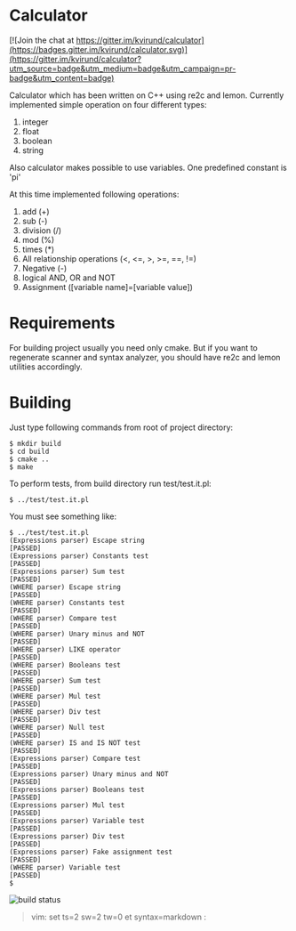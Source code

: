 Calculator
==========

[![Join the chat at https://gitter.im/kvirund/calculator](https://badges.gitter.im/kvirund/calculator.svg)](https://gitter.im/kvirund/calculator?utm_source=badge&utm_medium=badge&utm_campaign=pr-badge&utm_content=badge)

Calculator which has been written on C++ using re2c and lemon. Currently implemented simple operation on four different types:

  1. integer
  2. float
  3. boolean
  4. string
    
Also calculator makes possible to use variables. One predefined constant is 'pi'

At this time implemented following operations:

  1. add (+)
  2. sub (-)
  3. division (/)
  4. mod (%)
  5. times (*)
  6. All relationship operations (<, <=, >, >=, ==, !=)
  7. Negative (-)
  8. logical AND, OR and NOT
  9. Assignment ([variable name]=[variable value])

Requirements
============

For building project usually you need only cmake. But if you want to regenerate scanner and syntax analyzer, you should have re2c and lemon utilities accordingly.
    
Building
========

Just type following commands from root of project directory:

    $ mkdir build
    $ cd build
    $ cmake ..
    $ make

To perform tests, from build directory run test/test.it.pl:

    $ ../test/test.it.pl

You must see something like:

    $ ../test/test.it.pl
    (Expressions parser) Escape string                                     [PASSED]
    (Expressions parser) Constants test                                    [PASSED]
    (Expressions parser) Sum test                                          [PASSED]
    (WHERE parser) Escape string                                           [PASSED]
    (WHERE parser) Constants test                                          [PASSED]
    (WHERE parser) Compare test                                            [PASSED]
    (WHERE parser) Unary minus and NOT                                     [PASSED]
    (WHERE parser) LIKE operator                                           [PASSED]
    (WHERE parser) Booleans test                                           [PASSED]
    (WHERE parser) Sum test                                                [PASSED]
    (WHERE parser) Mul test                                                [PASSED]
    (WHERE parser) Div test                                                [PASSED]
    (WHERE parser) Null test                                               [PASSED]
    (WHERE parser) IS and IS NOT test                                      [PASSED]
    (Expressions parser) Compare test                                      [PASSED]
    (Expressions parser) Unary minus and NOT                               [PASSED]
    (Expressions parser) Booleans test                                     [PASSED]
    (Expressions parser) Mul test                                          [PASSED]
    (Expressions parser) Variable test                                     [PASSED]
    (Expressions parser) Div test                                          [PASSED]
    (Expressions parser) Fake assignment test                              [PASSED]
    (WHERE parser) Variable test                                           [PASSED]
    $ 

![build status](https://travis-ci.org/kvirund/calculator.svg?branch=master)

>  vim: set ts=2 sw=2 tw=0 et syntax=markdown :

